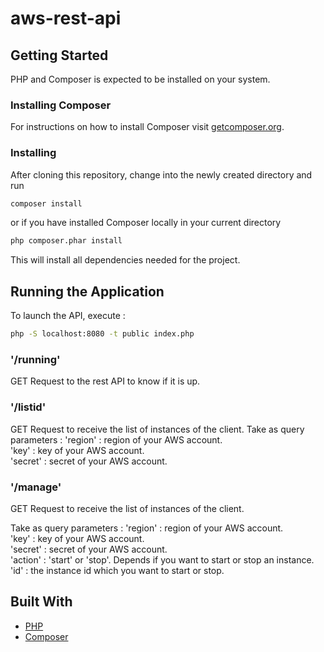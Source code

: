 # aws-rest-api

## Getting Started

PHP and Composer is expected to be installed on your system.

### Installing Composer

For instructions on how to install Composer visit [getcomposer.org](https://getcomposer.org/download/).

### Installing

After cloning this repository, change into the newly created directory and run

```bash
composer install
```
or if you have installed Composer locally in your current directory

```bash
php composer.phar install
```
This will install all dependencies needed for the project.

## Running the Application

To launch the API, execute :

```bash
php -S localhost:8080 -t public index.php
```
### '/running'

GET Request to the rest API to know if it is up.

### '/listid'

GET Request to receive the list of instances of the client.
Take as query parameters :
'region' : region of your AWS account.\
'key' : key of your AWS account.\
'secret' : secret of your AWS account.

### '/manage'

GET Request to receive the list of instances of the client.

Take as query parameters :
'region' : region of your AWS account.\
'key' : key of your AWS account.\
'secret' : secret of your AWS account.\
'action' : 'start' or 'stop'. Depends if you want to start or stop an instance.\
'id' : the instance id which you want to start or stop.

## Built With

  - [PHP](https://secure.php.net/)
  - [Composer](https://getcomposer.org/)
